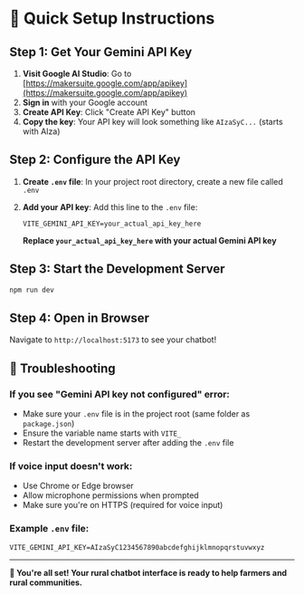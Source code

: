 # 🚀 Quick Setup Instructions

## Step 1: Get Your Gemini API Key

1. **Visit Google AI Studio**: Go to [https://makersuite.google.com/app/apikey](https://makersuite.google.com/app/apikey)
2. **Sign in** with your Google account
3. **Create API Key**: Click "Create API Key" button
4. **Copy the key**: Your API key will look something like `AIzaSyC...` (starts with AIza)

## Step 2: Configure the API Key

1. **Create `.env` file**: In your project root directory, create a new file called `.env`
2. **Add your API key**: Add this line to the `.env` file:
   ```env
   VITE_GEMINI_API_KEY=your_actual_api_key_here
   ```
   
   **Replace `your_actual_api_key_here` with your actual Gemini API key**

## Step 3: Start the Development Server

```bash
npm run dev
```

## Step 4: Open in Browser

Navigate to `http://localhost:5173` to see your chatbot!

## 🔧 Troubleshooting

### If you see "Gemini API key not configured" error:
- Make sure your `.env` file is in the project root (same folder as `package.json`)
- Ensure the variable name starts with `VITE_`
- Restart the development server after adding the `.env` file

### If voice input doesn't work:
- Use Chrome or Edge browser
- Allow microphone permissions when prompted
- Make sure you're on HTTPS (required for voice input)

### Example `.env` file:
```env
VITE_GEMINI_API_KEY=AIzaSyC1234567890abcdefghijklmnopqrstuvwxyz
```

---

**🎉 You're all set! Your rural chatbot interface is ready to help farmers and rural communities.** 
